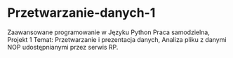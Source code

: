# Przetwarzanie-danych-1

Zaawansowane programowanie
w Języku Python
Praca samodzielna, Projekt 1
Temat: Przetwarzanie i prezentacja danych,
Analiza pliku z danymi NOP udostępnianymi przez serwis RP.